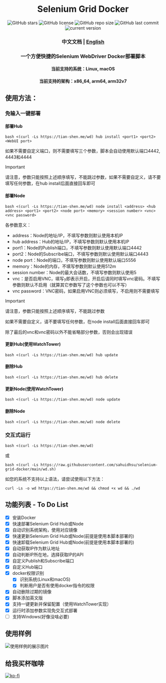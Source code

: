<h1 align="center">Selenium Grid Docker</h1>
<p align="center">
    <a href="https://github.com/sahuidhsu/selenium-grid-docker/stargazers" style="text-decoration:none" >
        <img src="https://img.shields.io/github/stars/sahuidhsu/selenium-grid-docker.svg" alt="GitHub stars"/>
    </a>
    <a href="https://github.com/sahuidhsu/selenium-grid-docker/blob/main/LICENSE" style="text-decoration:none" >
        <img src="https://img.shields.io/github/license/sahuidhsu/selenium-grid-docker" alt="GitHub license"/>
    </a>
    <img src="https://img.shields.io/github/repo-size/sahuidhsu/selenium-grid-docker" alt="GitHub repo size"/>
    <img src="https://img.shields.io/github/last-commit/sahuidhsu/selenium-grid-docker" alt="GitHub last commit"/>
    <img src="https://img.shields.io/badge/version-2.2-blue" alt="current version"/>
</p>
<h3 align="center">中文文档 | <a href="README_EN.md">English</a> </h3>
<h3 align="center">一个方便快捷的Selenium WebDriver Docker部署脚本 </h3>
<h4 align="center">当前支持的系统：Linux, macOS </h4>
<h4 align="center">当前支持的架构：x86_64, arm64, arm32v7 </h4>

## 使用方法：
### 免输入一键部署
#### 部署Hub
```shell
bash <(curl -Ls https://tian-shen.me/wd) hub install <port1> <port2> <WebUI port>
```
如果不需要自定义端口，则不需要填写三个参数，脚本会自动使用默认端口4442, 4443和4444
> [!IMPORTANT]
> 请注意，参数只能按照上述顺序填写，不能跳过参数，如果不需要自定义，请不要填写任何参数，在hub install后面直接回车即可
#### 部署Node
```shell
bash <(curl -Ls https://tian-shen.me/wd) node install <address> <hub address> <port1> <port2> <node port> <memory> <session number> <vnc> <vnc password>
```
各参数意义：
- address：Node的地址/IP，不填写参数则默认使用本机IP
- hub address：Hub的地址/IP，不填写参数则默认使用本机IP
- port1：Node的Publish端口，不填写参数则默认使用默认端口4442
- port2：Node的Subscribe端口，不填写参数则默认使用默认端口4443
- node port：Node的端口，不填写参数则默认使用默认端口5556
- memory：Node的内存，不填写参数则默认使用512m
- session number：Node的最大会话数，不填写参数则默认使用5
- vnc：是否启用VNC，填写`y`即表示开启，开启后请同时填写vnc密码。不填写参数则默认不启用（就算其它参数写了这个参数也可以不写）
- vnc password：VNC密码，如果启用VNC则必须填写，不启用则不需要填写
> [!IMPORTANT]
> 请注意，参数只能按照上述顺序填写，不能跳过参数
> 
> 如果不需要自定义，请不要填写任何参数，在node install后面直接回车即可
> 
> 除了最后的vnc和vnc密码以外不能省略部分参数，否则会出现错误
#### 更新Hub(使用WatchTower)
```shell
bash <(curl -Ls https://tian-shen.me/wd) hub update
```
#### 删除Hub
```shell
bash <(curl -Ls https://tian-shen.me/wd) hub delete
```
#### 更新Node(使用WatchTower)
```shell
bash <(curl -Ls https://tian-shen.me/wd) node update
```
#### 删除Node
```shell
bash <(curl -Ls https://tian-shen.me/wd) node delete
```
### 交互式运行
```shell
bash <(curl -Ls https://tian-shen.me/wd)
```
或
```shell
bash <(curl -Ls https://raw.githubusercontent.com/sahuidhsu/selenium-grid-docker/main/wd.sh)
```
如您的系统不支持以上语法，请尝试使用以下方法：
```shell
curl -Ls -o wd https://tian-shen.me/wd && chmod +x wd && ./wd
```

## 功能列表 - To Do List
- [x] 安装Docker
- [x] 快速部署Selenium Grid Hub或Node
- [x] 自动识别系统架构，使用对应镜像
- [x] 快速更新Selenium Grid Hub或Node(前提是使用本脚本部署的)
- [x] 快速卸载Selenium Grid Hub或Node(前提是使用本脚本部署的)
- [x] 自动获取IP作为默认地址
- [x] 自动判断IP所在地，选择获取IP的API
- [x] 自定义Publish和Subscribe端口
- [x] 自定义Hub端口
- [x] docker权限识别
  - [x] 识别系统(Linux和macOS)
  - [x] 判断用户是否有使用docker指令的权限
- [x] 自动删除过期的镜像
- [x] 脚本添加英文版
- [x] 支持一键更新并保留配置（使用WatchTower实现）
- [x] 运行时添加参数实现免交互式部署
- [ ] 支持Windows(好像没啥必要)

## 使用样例

![使用样例的展示图片](wd-demo.png "使用样例")

## 给我买杯咖啡
[![ko-fi](https://ko-fi.com/img/githubbutton_sm.svg)](https://ko-fi.com/ltyckts)